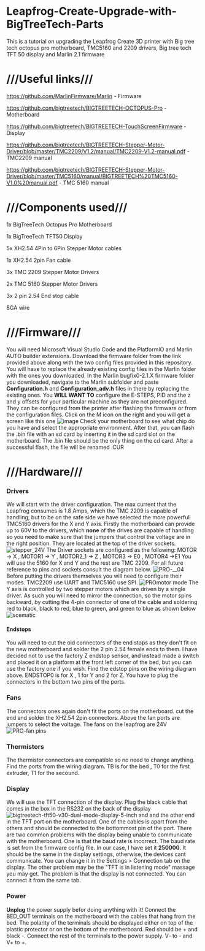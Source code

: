 # Leapfrog-Create-Upgrade-with-BigTreeTech-Parts
This is a tutorial on upgrading the Leapfrog Create 3D printer with Big tree tech octopus pro motherboard, TMC5160 and 2209 drivers, Big tree tech TFT 50 display and Marlin 2.1 firmware

# ///Useful links///
https://github.com/MarlinFirmware/Marlin - Firmware

https://github.com/bigtreetech/BIGTREETECH-OCTOPUS-Pro - Motherboard 

https://github.com/bigtreetech/BIGTREETECH-TouchScreenFirmware - Display 

https://github.com/bigtreetech/BIGTREETECH-Stepper-Motor-Driver/blob/master/TMC2209/V1.2/manual/TMC2209-V1.2-manual.pdf - TMC2209 manual

https://github.com/bigtreetech/BIGTREETECH-Stepper-Motor-Driver/blob/master/TMC5160/manual/BIGTREETECH%20TMC5160-V1.0%20manual.pdf - TMC 5160 manual

# ///Components used///
1x BigTreeTech Octopus Pro Motherboard

1x BigTreeTech TFT50 Display

5x XH2.54 4Pin to 6Pin Stepper Motor cables

1x XH2.54 2pin Fan cable

3x TMC 2209 Stepper Motor Drivers

2x TMC 5160 Stepper Motor Drivers

3x 2 pin 2.54 End stop cable

8GA wire

# ///Firmware///
You will need Microsoft Visual Studio Code and the PlatformIO and Marlin AUTO builder extensions.
Download the firmware folder from the link provided above along with the two config files provided in this repository. You will have to replace the already existing config files in the Marlin folder with the ones you downloaded. In the Marlin bugfix0-2.1.X firmware folder you downloaded, navigate to the Marlin subfolder and paste **Configuration.h** and **Configuration_adv.h** files in there by replacing the existing ones. You **WILL WANT TO** configure the E-STEPS, PID and the z and y offsets for your particular machine as they are not preconfigured. They can be configured from the printer after flashing the firmware or from the configuration files.
Click on the M icon on the right and you will get a screen like this one 
![image](https://github.com/HD1D1/Leapfrog-Create-Upgrade-with-BigTreeTech-Parts/assets/124192839/d9d1e11e-06d4-4fae-982b-be8d309a19dc)
Check your motherboard to see what chip do you have and select the appropriate environment. After that, you can flash the .bin file with an sd card by inserting it in the sd card slot on the motherboard. The .bin file should be the only thing on the cd card. After a successful flash, the file will be renamed .CUR

# ///Hardware///
### Drivers
We will start with the driver configuration. The max current that the Leapfrog consumes is 1.8 Amps, which the TMC 2209 is capable of handling, but to be on the safe side we have selected the more powerfull TMC5160 drivers for the X and Y axis.
Firstly the motherboard can provide up to 60V to the drivers, which **none** of the drives are capable of handling so you need to make sure that  the jumpers that control the voltage are in the right position. They are located at the top of the driver sockets.
![stepper_24V](https://github.com/HD1D1/Leapfrog-Create-Upgrade-with-BigTreeTech-Parts/assets/124192839/eb510c7d-1979-41b7-8eed-52253bb1ef94)
The Driver sockets are configured as the following: MOTOR -> X , MOTOR1 -> Y , MOTOR2_1 -> Z , MOTOR3 -> E0 , MOTOR4 ->E1
You will use the 5160 for X and Y and the rest are TMC 2209. For all future reference to pins and sockets consult the diagram below.
![PRO-__04](https://github.com/HD1D1/Leapfrog-Create-Upgrade-with-BigTreeTech-Parts/assets/124192839/67b7007e-044b-455b-86df-35ca3ebfc837)
Before putting the drivers themselves you will need to configure their modes. TMC2209 use UART and TMC5160 use SPI.
![PROmotor mode](https://github.com/HD1D1/Leapfrog-Create-Upgrade-with-BigTreeTech-Parts/assets/124192839/2d0f8914-9c90-4a1b-b17f-e4552708daf4)
The Y axis is controlled by two stepper motors which are driven by a single driver. As such you will need to mirror the connection, so the motor spins backward, by cutting the 4-pin connector of one of the cable and soldering red to black, black to red, blue to green, and green to blue as shown below
![scematic](https://github.com/HD1D1/Leapfrog-Create-Upgrade-with-BigTreeTech-Parts/assets/124192839/f18c6e9d-4327-476b-b9e6-09a018df19b6)

#### Endstops
You will need to cut the old connectors of the end stops as they don't fit on the new motherboard and solder the 2 pin 2.54 female ends to them. I have decided not to use the factory Z endstop sensor, and instead made a switch and placed it on a platform at the front left corner of the bed, but you can use the factory one if you wish.
Find the edstop pins on the wiring diagram above. ENDSTOP0 is for X , 1 for Y and 2 for Z. You have to plug the connectors in the bottom two pins of the ports.

### Fans
The connectors ones again don't fit the ports on the motherboard. cut the end and solder the XH2.54 2pin connectors. Above the fan ports are jumpers to select the voltage. The fans on the leapfrog are 24V
![PRO-fan pins](https://github.com/HD1D1/Leapfrog-Create-Upgrade-with-BigTreeTech-Parts/assets/124192839/a19ab636-073d-4028-8dbc-7a47a9f94ef9)

### Thermistors
The thermistor connectors are compatible so no need to change anything. Find the ports from the wiring diagram. TB is for the bed , T0 for the first extruder, T1 for the secound. 

### Display
We will use the TFT connection of the display. Plug the black cable that comes in the box in the RS232 on the back of the display ![bigtreetech-tft50-v30-dual-mode-display-5-inch](https://github.com/HD1D1/Leapfrog-Create-Upgrade-with-BigTreeTech-Parts/assets/124192839/1107c64c-5250-4027-bacf-806dc001c891)
and and the other end in the TFT port on the motherboard. One of the cables is apart from the others and should be connected to the bottommost pin of the port.
There are two common problems with the display being unable to communicate with the motherboard. One is that the baud rate is incorrect. The baud rate is set from the firmware config file. In our case, I have set it **250000**. It should be the same in the display settings, otherwise, the devices cant communicate. You can change it in the Settings > Connection tab on the display. The other problem may be the "TFT is in listening mode" massage you may get. The problem is that the display is not connected. You can connect it from the same tab.

### Power
**Unplug** the power supply befor doing anything with it! Connect the BED_OUT terminals on the motherboard with the cables that hang from the bed. The polarity of the terminals should be displayed  either on top of the plastic protector or on the bottom of the motherboard. Red should be + and black -. Connect the rest of the terminals to the power supply. V- to - and V+ to +.
